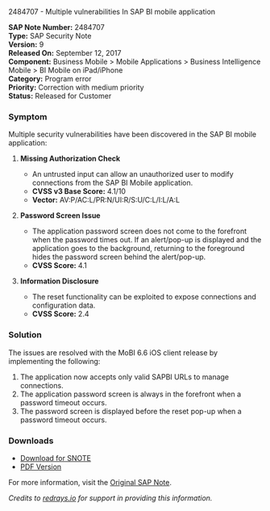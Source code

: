 2484707 - Multiple vulnerabilities In SAP BI mobile application

**SAP Note Number:** 2484707  
**Type:** SAP Security Note  
**Version:** 9  
**Released On:** September 12, 2017  
**Component:** Business Mobile > Mobile Applications > Business Intelligence Mobile > BI Mobile on iPad/iPhone  
**Category:** Program error  
**Priority:** Correction with medium priority  
**Status:** Released for Customer

### Symptom

Multiple security vulnerabilities have been discovered in the SAP BI mobile application:

1. **Missing Authorization Check**
   - An untrusted input can allow an unauthorized user to modify connections from the SAP BI Mobile application.
   - **CVSS v3 Base Score:** 4.1/10
   - **Vector:** AV:P/AC:L/PR:N/UI:R/S:U/C:L/I:L/A:L

2. **Password Screen Issue**
   - The application password screen does not come to the forefront when the password times out. If an alert/pop-up is displayed and the application goes to the background, returning to the foreground hides the password screen behind the alert/pop-up.
   - **CVSS Score:** 4.1

3. **Information Disclosure**
   - The reset functionality can be exploited to expose connections and configuration data.
   - **CVSS Score:** 2.4

### Solution

The issues are resolved with the MoBI 6.6 iOS client release by implementing the following:

1. The application now accepts only valid SAPBI URLs to manage connections.
2. The application password screen is always in the forefront when a password timeout occurs.
3. The password screen is displayed before the reset pop-up when a password timeout occurs.

### Downloads

- [Download for SNOTE](https://notesdownloads.sap.com/note/0040000019650822017)
- [PDF Version](https://userapps.support.sap.com/sap/support/sfm/notes/print/0002484707?language=en-US&token=787A94696B4AF194801C5BC703F720F8)

For more information, visit the [Original SAP Note](https://me.sap.com/notes/0002484707).

*Credits to [redrays.io](https://redrays.io) for support in providing this information.*